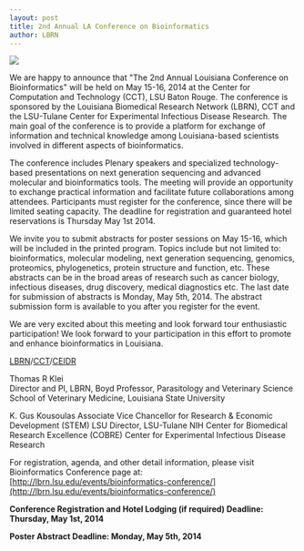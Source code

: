 ```yaml
---
layout: post
title: 2nd Annual LA Conference on Bioinformatics
author: LBRN
---
```

<a href="{{ site.baseurl }}events/bioinformatics-conference/"><img src="/files/images/bio-conf/2nd_Bioinformatics_V6b_LOGO.png"></a>

We are happy to announce that "The 2nd Annual Louisiana Conference on Bioinformatics" will be held on May 15-16, 2014 at the Center for Computation and Technology (CCT), LSU Baton Rouge. The conference is sponsored by the Louisiana Biomedical Research Network (LBRN), CCT and the LSU-Tulane Center for Experimental Infectious Disease Research. The main goal of the conference is to provide a platform for exchange of information and technical knowledge among Louisiana-based scientists involved in different aspects of bioinformatics.
 
The conference includes Plenary speakers and specialized technology-based presentations on next generation sequencing and advanced molecular and bioinformatics tools. The meeting will provide an opportunity to exchange practical information and facilitate future collaborations among attendees. Participants must register for the conference, since there will be limited seating capacity. The deadline for registration and guaranteed hotel reservations is Thursday May 1st 2014.
 
We invite you to submit abstracts for poster sessions on May 15-16, which will be included in the printed program. Topics include but not limited to: bioinformatics, molecular modeling, next generation sequencing, genomics, proteomics, phylogenetics, protein structure and function, etc. These abstracts can be in the broad areas of research such as cancer biology, infectious diseases, drug discovery, medical diagnostics etc. The last date for submission of abstracts is Monday, May 5th, 2014. The abstract submission form is available to you after you register for the event.
  
We are very excited about this meeting and look forward tour enthusiastic participation! We look forward to your participation in this effort to promote and enhance bioinformatics in Louisiana.

[LBRN](http://lbrn.lsu.edu)/[CCT](http://www.cct.lsu.edu)/[CEIDR](http://cobre.ceidr.lsu.edu)
 
Thomas R Klei    
Director and PI, LBRN, 
Boyd Professor, Parasitology and Veterinary Science 
School of Veterinary Medicine, Louisiana State University

K. Gus Kousoulas
Associate Vice Chancellor for Research & Economic Development (STEM)
LSU Director, LSU-Tulane NIH Center for Biomedical Research Excellence (COBRE)
Center for Experimental Infectious Disease Research

For registration, agenda, and other detail information, please visit Bioinformatics Conference page at: [http://lbrn.lsu.edu/events/bioinformatics-conference/](http://lbrn.lsu.edu/events/bioinformatics-conference/)

**Conference Registration and Hotel Lodging (if required) Deadline: Thursday, May 1st, 2014**

**Poster Abstract Deadline: Monday, May 5th, 2014**